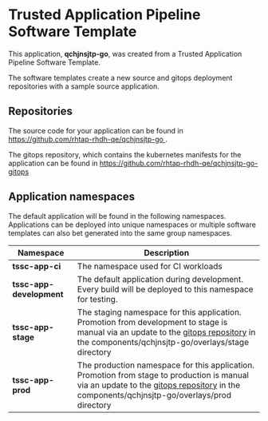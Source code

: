 # Trusted Application Pipeline Software Template

This application, **qchjnsjtp-go**, was created from a Trusted Application Pipeline Software Template.

The software templates create a new source and gitops deployment repositories with a sample source application. 

## Repositories

The source code for your application can be found in [https://github.com/rhtap-rhdh-qe/qchjnsjtp-go ](https://github.com/rhtap-rhdh-qe/qchjnsjtp-go ).
 
The gitops repository, which contains the kubernetes manifests for the application can be found in 
[https://github.com/rhtap-rhdh-qe/qchjnsjtp-go-gitops ](https://github.com/rhtap-rhdh-qe/qchjnsjtp-go-gitops ) 

## Application namespaces 

The default application will be found in the following namespaces. Applications can be deployed into unique namespaces or multiple software templates can also bet generated into the same group namespaces.  

|  Namespace   |  Description   |  
| -------- | -------- |
| **tssc-app-ci** | The namespace used for CI workloads |
| **tssc-app-development** | The default application during development. Every build will be deployed to this namespace for testing. |
| **tssc-app-stage** | The staging namespace for this application. Promotion from development to stage is manual via an update to the [gitops repository](https://github.com/rhtap-rhdh-qe/qchjnsjtp-go-gitops ) in the components/qchjnsjtp-go/overlays/stage directory |
| **tssc-app-prod** | The production namespace for this application. Promotion from stage to production is manual via an update to the [gitops repository](https://github.com/rhtap-rhdh-qe/qchjnsjtp-go-gitops ) in the components/qchjnsjtp-go/overlays/prod directory |